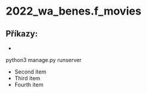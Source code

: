 # 2022_wa_benes.f_movies


## Příkazy:

* ```console
python3 manage.py runserver

* Second item
* Third item
* Fourth item